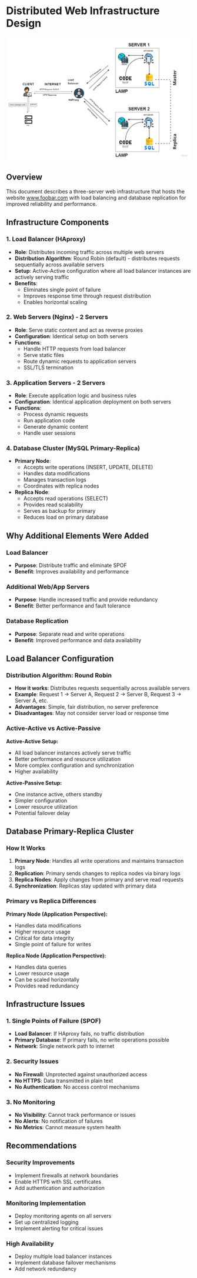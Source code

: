 # Distributed Web Infrastructure Design

![Distributed Web Infrastructure Design](distributed_infrastructure.jpeg)


## Overview
This document describes a three-server web infrastructure that hosts the website www.foobar.com with load balancing and database replication for improved reliability and performance.

## Infrastructure Components

### 1. Load Balancer (HAproxy)
- **Role**: Distributes incoming traffic across multiple web servers
- **Distribution Algorithm**: Round Robin (default) - distributes requests sequentially across available servers
- **Setup**: Active-Active configuration where all load balancer instances are actively serving traffic
- **Benefits**: 
  - Eliminates single point of failure
  - Improves response time through request distribution
  - Enables horizontal scaling

### 2. Web Servers (Nginx) - 2 Servers
- **Role**: Serve static content and act as reverse proxies
- **Configuration**: Identical setup on both servers
- **Functions**:
  - Handle HTTP requests from load balancer
  - Serve static files
  - Route dynamic requests to application servers
  - SSL/TLS termination

### 3. Application Servers - 2 Servers
- **Role**: Execute application logic and business rules
- **Configuration**: Identical application deployment on both servers
- **Functions**:
  - Process dynamic requests
  - Run application code
  - Generate dynamic content
  - Handle user sessions

### 4. Database Cluster (MySQL Primary-Replica)
- **Primary Node**: 
  - Accepts write operations (INSERT, UPDATE, DELETE)
  - Handles data modifications
  - Manages transaction logs
  - Coordinates with replica nodes
- **Replica Node**:
  - Accepts read operations (SELECT)
  - Provides read scalability
  - Serves as backup for primary
  - Reduces load on primary database

## Why Additional Elements Were Added

### Load Balancer
- **Purpose**: Distribute traffic and eliminate SPOF
- **Benefit**: Improves availability and performance

### Additional Web/App Servers
- **Purpose**: Handle increased traffic and provide redundancy
- **Benefit**: Better performance and fault tolerance

### Database Replication
- **Purpose**: Separate read and write operations
- **Benefit**: Improved performance and data availability

## Load Balancer Configuration

### Distribution Algorithm: Round Robin
- **How it works**: Distributes requests sequentially across available servers
- **Example**: Request 1 → Server A, Request 2 → Server B, Request 3 → Server A, etc.
- **Advantages**: Simple, fair distribution, no server preference
- **Disadvantages**: May not consider server load or response time

### Active-Active vs Active-Passive

**Active-Active Setup:**
- All load balancer instances actively serve traffic
- Better performance and resource utilization
- More complex configuration and synchronization
- Higher availability

**Active-Passive Setup:**
- One instance active, others standby
- Simpler configuration
- Lower resource utilization
- Potential failover delay

## Database Primary-Replica Cluster

### How It Works
1. **Primary Node**: Handles all write operations and maintains transaction logs
2. **Replication**: Primary sends changes to replica nodes via binary logs
3. **Replica Nodes**: Apply changes from primary and serve read requests
4. **Synchronization**: Replicas stay updated with primary data

### Primary vs Replica Differences

**Primary Node (Application Perspective):**
- Handles data modifications
- Higher resource usage
- Critical for data integrity
- Single point of failure for writes

**Replica Node (Application Perspective):**
- Handles data queries
- Lower resource usage
- Can be scaled horizontally
- Provides read redundancy

## Infrastructure Issues

### 1. Single Points of Failure (SPOF)
- **Load Balancer**: If HAproxy fails, no traffic distribution
- **Primary Database**: If primary fails, no write operations possible
- **Network**: Single network path to internet

### 2. Security Issues
- **No Firewall**: Unprotected against unauthorized access
- **No HTTPS**: Data transmitted in plain text
- **No Authentication**: No access control mechanisms

### 3. No Monitoring
- **No Visibility**: Cannot track performance or issues
- **No Alerts**: No notification of failures
- **No Metrics**: Cannot measure system health

## Recommendations

### Security Improvements
- Implement firewalls at network boundaries
- Enable HTTPS with SSL certificates
- Add authentication and authorization

### Monitoring Implementation
- Deploy monitoring agents on all servers
- Set up centralized logging
- Implement alerting for critical issues

### High Availability
- Deploy multiple load balancer instances
- Implement database failover mechanisms
- Add network redundancy
